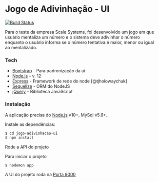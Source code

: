 # Jogo de Adivinhação - UI

[![Build Status](https://travis-ci.org/joemccann/dillinger.svg?branch=master)](https://travis-ci.org/joemccann/dillinger)

Para o teste da empresa Scale Systems, foi desenvolvido um jogo em que usuário mentaliza um número e o sistema deve adivinhar o número enquanto o usuário informa se o número tentativa é maior, menor ou igual ao mentalizado.

### Tech

* [Bootstrap](https://getbootstrap.com/) - Para padronização da ui
* [Node.js](https://nodejs.org/en/) - v. 12
* [Express](https://expressjs.com/pt-br/) - Framework de rede do node [@tjholowaychuk]
* [Sequelize](https://getbootstrap.com/) - ORM do NodeJS
* [jQuery](https://jquery.com/) - Biblioteca JavaScript

### Instalação

A aplicação precisa do [Node.js](https://nodejs.org/) v10+, MySql v5.6+.

Instale as dependências:

```sh
$ cd jogo-adivinhacao-ui
$ npm install
```

Rode a API do projeto

Para iniciar o projeto
```
$ nodemon app
```

A UI do projeto roda na [Porta 9000](http://localhost:9000)